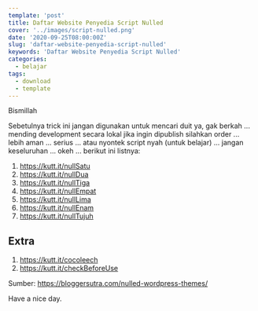 ```yaml
---
template: 'post'
title: Daftar Website Penyedia Script Nulled
cover: '../images/script-nulled.png'
date: '2020-09-25T08:00:00Z'
slug: 'daftar-website-penyedia-script-nulled'
keywords: 'Daftar Website Penyedia Script Nulled'
categories:
  - belajar
tags:
  - download
  - template
---
```


Bismillah

Sebetulnya trick ini jangan digunakan untuk mencari duit ya, gak berkah ... mending development secara lokal jika ingin dipublish silahkan order ... lebih aman ... serius ... atau nyontek script nyah (untuk belajar) ... jangan keseluruhan ... okeh ... berikut ini listnya:

1. https://kutt.it/nullSatu
2. https://kutt.it/nullDua
3. https://kutt.it/nullTiga
4. https://kutt.it/nullEmpat
5. https://kutt.it/nullLima
6. https://kutt.it/nullEnam
7. https://kutt.it/nullTujuh

## Extra

1. https://kutt.it/cocoleech
2. https://kutt.it/checkBeforeUse

Sumber: https://bloggersutra.com/nulled-wordpress-themes/

Have a nice day.
